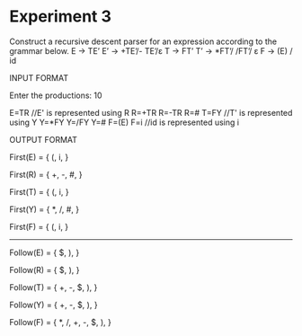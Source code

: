 # Experiment 3

Construct a recursive descent parser for an expression according to the grammar below.
E → TE’
E’ → +TE’/- TE’/ε
T → FT’
T’ → *FT’/ /FT’/ ε
F → (E) / id




INPUT FORMAT

Enter the productions: 10

E=TR        //E' is represented using R
R=+TR
R=-TR
R=#
T=FY        //T' is represented using Y
Y=*FY
Y=/FY
Y=#
F=(E)
F=i         //id is represented using i




OUTPUT FORMAT


First(E) = { (, i, }

 First(R) = { +, -, #, }

 First(T) = { (, i, }

 First(Y) = { *, /, #, }

 First(F) = { (, i, }

-----------------------------------------------

 Follow(E) = { $, ),  }

 Follow(R) = { $, ),  }

 Follow(T) = { +, -, $, ),  }

 Follow(Y) = { +, -, $, ),  }

 Follow(F) = { *, /, +, -, $, ),  }
